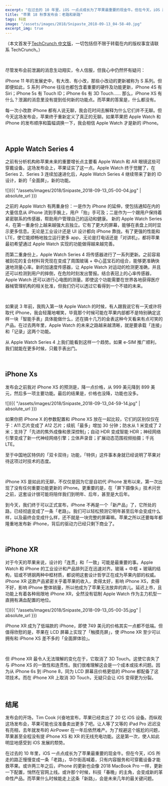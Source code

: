 ```yaml
---
excerpt: "在过去的 10 年里，iOS 一点点成长为了苹果最重要的现金牛。但在今天，iOS 所走的路正慢慢变成一条「老路」，华尔街高喊着，只有内容服务和可穿戴设备才能救苹果。或许两三年之后，iPhone 的更新也会像 2018 MacBook Pro 一样，更新一下配置，悄然在官网上线。"
title: "苹果 18 秋季发布会：老路和新路"
tags: 科技
image: "/assets/images/2018/Snipaste_2018-09-13_04-58-40.jpg"
excerpt_img: true
---
```


（本文首发于[TechCrunch 中文版](https://techcrunch.cn/2018/09/13/apple-18-fall-event/)，一切包括但不限于转载在内的版权事宜请联系 TechCrunch。）

<br>

尽管发布会前泄漏的消息生动翔实，令人信服，但我心中仍然怀有疑问：

iPhone 11 年的发展史中，有大改、有小改，那些小改动的更新被称为 S 系列。但即便如此，S 系列 iPhone 往往也都包含着重要的硬件及功能更新，iPhone 4S 有 Siri；iPhone 5s 有 Touch ID；iPhone 6s 有 3D Touch…… 那么，iPhone XS 有什么？泄漏的消息里没有提到任何新的功能点。而苹果的答案是，什么都没有。

每一次小改款 iPhone 都有人说无聊，我会花时间去解释为什么它们并不无聊。但今天这场发布会，苹果终于重新定义了真正的无聊。如果苹果把 Apple Watch 和 iPhone 的发布顺序和篇幅调换一下，我会相信 Apple Watch 才是新的 iPhone。

<br>

## Apple Watch Series 4
之前有分析机构称苹果未来的重要增长点主要看 Apple Watch 和 AR 眼镜这些可穿戴设备。这场发布会上，苹果证实了这一点。Apple Watch 终于觉醒了，在 Series 2、Series 3 连续加速进化后，Apple Watch Series 4 继续带来了新的 ID 设计，新的「全面屏」，新的功能。

![]({{ "/assets/images/2018/Snipaste_2018-09-13_05-00-04.jpg" | absolute_url }})

之前的 Apple Watch 有两重身份：一是作为 iPhone 的延伸，使包括通知在内的大量信息从 iPhone 流到手腕上，用户「抬」手可及；二是作为一个跟用户保持着紧密联系的传感器，帮助用户管理自己的运动和健康。
新的 Apple Watch Series 4，在第一重身份上越来越强大且独立。它有了更大的屏幕，能够在表盘上同时显示更多信息。无论是工业设计还是 UI 设计都向 iPhone 靠拢。有了更强的性能和 LTE，使它能顺畅地独立运行更多 app，无论是打电话还是「对讲机」，都将苹果最初希望通过 Apple Watch 实现的功能做得越来越完善。

而第二重身份上，Apple Watch Series 4 将传感器进行了一系列更新。之前容易被刮花的复合材料背壳现在变成了周围玻璃 + 中心蓝宝石的组合，能够更准确快速地测量心率。新的加速度传感器，让 Apple Watch 对运动的检测更准确，并且还可以检测到用户的摔倒，在危险时刻发出警报。结合表冠上的心率传感器，Apple Watch 还可以进行心电图的测量。即使这个功能需要在世界各地获得医疗器械管理机构的相关批准，但我们仍可以透过它看得到一个不错的未来。

<br>

如果说 3 年前，我购入第一块 Apple Watch 的时候，有人跟我说它有一天或许将取代 iPhone，我会轻蔑地嘲笑，毕竟那个时候可能在苹果内部都不是特别确定这样一块「智能手表」具体能做什么，还在搞十几万的金表这种今天看来有点可笑的产品。在过去两年里，Apple Watch 的未来之路越来越清晰，就是要承载「连接」和「记录」这两个功能。

从 Apple Watch Series 4 上我们能看到这样一个趋势。如果 e-SIM 推广顺利，我们就能在更多时候，只戴手表出门。

<br>

## iPhone Xs
发布会之前我对 iPhone XS 的预测是，降一点价格，从 999 美元降到 899 美元，然后多一项主要功能。最后的结果是，价格也没降，功能也没多。

![]({{ "/assets/images/2018/Snipaste_2018-09-13_04-59-14.jpg" | absolute_url }})

如果你把 iPhone X 的参数配置和 iPhone XS 放在一起比较，它们的区别仅仅在于：A11 芯片变成了 A12 芯片；续航「最多」增加 30 分钟；防水从 1 米变成了 2 米；支持了「先进的焦外成像和景深控制」；自动 HDR 变成智能 HDR；神经网络引擎变成了新一代神经网络引擎；立体声录音；扩展动态范围视频拍摄；千兆 LTE。

至于中国地区特供的「双卡双待」功能，「特供」这件事本身就已经说明了苹果对待这项过时技术的态度。

<br>

iPhone XS 是如此的无聊，不仅仅是因为它是自初代 iPhone 发布以来，第一次出现了没有任何重要功能更新的 iPhone。更重要的是，在「屏下摄像头」技术问世之前，这套设计很可能将陪伴我们到明年、后年，甚至是大后年。

到今天，我们终于可以正式宣布，iPhone 不再是一个「新产品」了，它所处的路，已经彻底变成了一条「老路」。我们可以轻松预测它明年甚至后年会变成什么样，以及最终会变成什么样，还不就是一块完整的屏幕嘛。苹果之所以还要每年都隆重地发布新 iPhone，背后的驱动力已经只剩下商业了。

<br>

## iPhone XR
对于今天的苹果来说，设计的「连贯」和「一致」可能是最重要的事。Apple Watch 和 iPhone 的工业设计和产品排列正在迅速对齐。玻璃 + 中框 + 玻璃的结构，铝或不锈钢两种中框材质，都说明这套设计哲学正在成为苹果内部的权威。iPhone XR 这款产品紧密关乎着苹果的收入，卖得太好，影响 iPhone XS，卖得不好，影响 iPhone 整体销量，所以他成为了苹果无法放弃的弃儿。延迟上市，且功能上有着各种局限地 iPhone XR，全然没有铝制 Apple Watch 作为主力机型一直拥有满血配置的地位。

![]({{ "/assets/images/2018/Snipaste_2018-09-13_05-00-35.jpg" | absolute_url }})

iPhone XR 成为了低端款的 iPhone，即使 749 美元的价格其实一点都不低端。但值得欣慰的是，苹果在 LCD 屏幕上实现了「触摸亮屏」，使 iPhone XR 至少可以拥有和 iPhone XS 差不多的「全面屏体验」。

<br>

但 iPhone XR 最令人无法理解的变化在于，它取消了 3D Touch。这使它丧失了与 iPhone XS 的一致性和连贯性。我们很难理解这会是一个成本或技术问题。因为从 iPhone 6s 到 iPhone 8，同为 LCD 屏幕且价格更低的 iPhone 都配备了这项技术。而在 iPhone XR 上取消 3D Touch，无疑只会让 iOS 变得更为分裂。

<br>

## 结尾
发布会的开场，Tim Cook 兴奋地宣布，苹果已经卖出了 20 亿 iOS 设备。而纵观这场发布会，苹果可能也没准备卖出更多了吧。让人等了又等的 iPad Pro 迟迟没有亮相，去年就发布的 AirPower 在一年后依然难产。为了规避这个尴尬的问题，苹果甚至全程没有提 iPhone XS 和 XR 的无线充电功能。这是第一次，使人如此明显地感受到 iOS 发展的颓势。

在过去的 10 年里，iOS 一点点成长为了苹果最重要的现金牛。但在今天，iOS 所走的路正慢慢变成一条「老路」，华尔街高喊着，只有内容服务和可穿戴设备才能救苹果。或许两三年之后，iPhone 的更新也会像 2018 MacBook Pro 一样，更新一下配置，悄然在官网上线。或许那个时候，科技「春晚」的主角，会变成新的革命性产品。而苹果什么时候能走上这条「新路」，会是未来几年的最关键问题。
